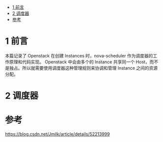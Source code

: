 
<!-- @import "[TOC]" {cmd="toc" depthFrom=1 depthTo=6 orderedList=false} -->

<!-- code_chunk_output -->

* [1 前言](#1-前言)
* [2 调度器](#2-调度器)
* [参考](#参考)

<!-- /code_chunk_output -->

# 1 前言

本篇记录了 Openstack 在创建 Instances 时，nova-scheduler 作为调度器的工作原理和代码实现。 
Openstack 中会由多个的 Instance 共享同一个 Host，而不是独占。所以就需要使用调度器这种管理规则来协调和管理 Instance 之间的资源分配。

# 2 调度器



# 参考

https://blog.csdn.net/Jmilk/article/details/52213999